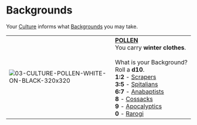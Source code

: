 # Backgrounds

Your [Culture](https://degenesis.com/world/cultures/) informs what [Backgrounds](backgrounds/) you may take. 

|                                                                                                          |                                                                                                                                                                                                                                                                                                                                                                                                                                        |
| -------------------------------------------------------------------------------------------------------- | -------------------------------------------------------------------------------------------------------------------------------------------------------------------------------------------------------------------------------------------------------------------------------------------------------------------------------------------------------------------------------------------------------------------------------------- |
| ![03-CULTURE-POLLEN-WHITE-ON-BLACK-320x320](../imgs/icons/03-CULTURE-POLLEN-WHITE-ON-BLACK-320x320.webp) | **[POLLEN](https://degenesis.com/world/cultures/pollen)**<br>You carry **winter clothes**.<br><br>What is your Background? Roll a **d10**.<br>**1:2** - [Scrapers](backgrounds/scrapers)<br>**3:5** - [Spitalians](backgrounds/spitalians)<br>**6:7** - [Anabaptists](backgrounds/anabaptists)<br>**8** - [Cossacks](backgrounds/cossacks)<br>**9** - [Apocalyptics](backgrounds/apocalyptics)<br>**0** - [Rarogi](backgrounds/rarogi) |
